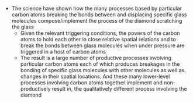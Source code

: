 - The science have shown how the many processes based by particular carbon atoms breaking the bonds between and displacing specific glass molecules compose/implement the process of the diamond scratching the glass
	- Given the relevant triggering conditions, the powers of the carbon atoms to hold each other in close relative spatial relations and to break the bonds between glass molecules when under pressure are triggered in a host of carbon atoms 
	- The result is a large number of productive processes involving particular carbon atoms each of which produces breakages in the bonding of specific glass molecules with other molecules as well as changes in their spatial locations. And these many lower-level processes involving carbon atoms together implement and non-productively result in, the qualitatively different process involving the diamond 
	